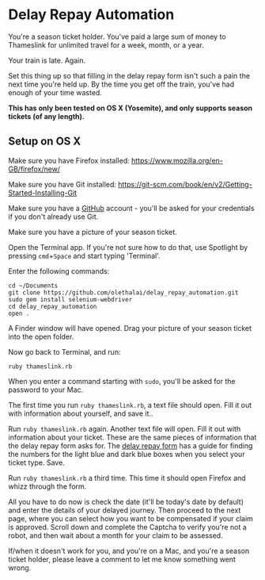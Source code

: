 # Delay Repay Automation

You're a season ticket holder. You've paid a large sum of money to Thameslink for unlimited travel for a week, month, or a year.

Your train is late. Again.

Set this thing up so that filling in the delay repay form isn't such a pain the next time you're held up. By the time you get off the train, you've had enough of your time wasted.

**This has only been tested on OS X (Yosemite), and only supports season tickets (of any length).**

## Setup on OS X

Make sure you have Firefox installed: <https://www.mozilla.org/en-GB/firefox/new/>

Make sure you have Git installed: <https://git-scm.com/book/en/v2/Getting-Started-Installing-Git>

Make sure you have a [GitHub](https://github.com) account - you'll be asked for your credentials if you don't already use Git.

Make sure you have a picture of your season ticket.

Open the Terminal app. If you're not sure how to do that, use Spotlight by pressing `cmd`+`Space` and start typing 'Terminal'.

Enter the following commands:

```
cd ~/Documents
git clone https://github.com/olethalai/delay_repay_automation.git
sudo gem install selenium-webdriver
cd delay_repay_automation
open .
```

A Finder window will have opened. Drag your picture of your season ticket into the open folder.

Now go back to Terminal, and run:

```
ruby thameslink.rb
```

When you enter a command starting with `sudo`, you'll be asked for the password to your Mac.

The first time you run `ruby thameslink.rb`, a text file should open. Fill it out with information about yourself, and save it..

Run `ruby thameslink.rb` again. Another text file will open. Fill it out with information about your ticket. These are the same pieces of information that the delay repay form asks for. The [delay repay form](http://www.thameslinkrailway.com/contact-us/delay-repay/claim-form/) has a guide for finding the numbers for the light blue and dark blue boxes when you select your ticket type. Save.

Run `ruby thameslink.rb` a third time. This time it should open Firefox and whizz through the form.

All you have to do now is check the date (it'll be today's date by default) and enter the details of your delayed journey. Then proceed to the next page, where you can select how you want to be compensated if your claim is approved. Scroll down and complete the Captcha to verify you're not a robot, and then wait about a month for your claim to be assessed.

If/when it doesn't work for you, and you're on a Mac, and you're a season ticket holder, please leave a comment to let me know something went wrong.
